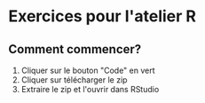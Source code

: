 # Exercices pour l'atelier R

## Comment commencer?
1. Cliquer sur le bouton "Code" en vert
2. Cliquer sur télécharger le zip
3. Extraire le zip et l'ouvrir dans RStudio
